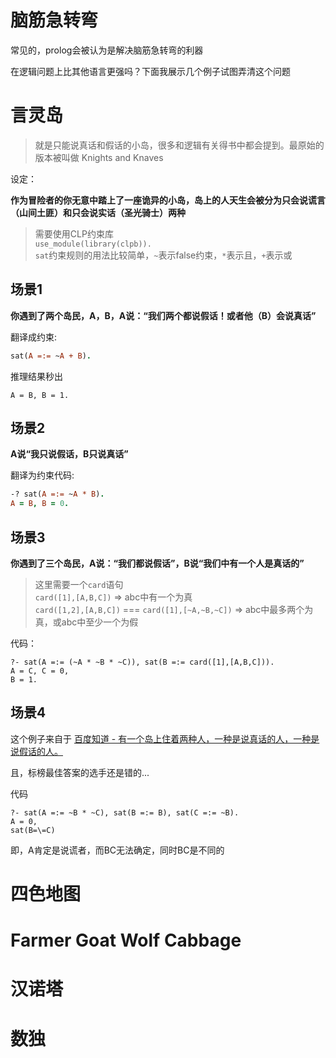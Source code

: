 # 脑筋急转弯
常见的，prolog会被认为是解决脑筋急转弯的利器

在逻辑问题上比其他语言更强吗？下面我展示几个例子试图弄清这个问题

# 言灵岛
> 就是只能说真话和假话的小岛，很多和逻辑有关得书中都会提到。最原始的版本被叫做 Knights and Knaves

设定：

**作为冒险者的你无意中踏上了一座诡异的小岛，岛上的人天生会被分为只会说谎言（山间土匪）和只会说实话（圣光骑士）两种**

> 需要使用CLP约束库<br>
> `use_module(library(clpb)).`<br>
> `sat`约束规则的用法比较简单，`~`表示false约束，`*`表示且，`+`表示或

## 场景1
**你遇到了两个岛民，A，B，A说：“我们两个都说假话！或者他（B）会说真话”**

翻译成约束:
```prolog
sat(A =:= ~A + B).
```

推理结果秒出
```
A = B, B = 1.
```

## 场景2
**A说“我只说假话，B只说真话”**

翻译为约束代码:
```prolog
-? sat(A =:= ~A * B).
A = B, B = 0.
```

## 场景3
**你遇到了三个岛民，A说：“我们都说假话”，B说“我们中有一个人是真话的”**

> 这里需要一个`card`语句<br>
> `card([1],[A,B,C])` => abc中有一个为真<br>
> `card([1,2],[A,B,C])` === `card([1],[~A,~B,~C])` => abc中最多两个为真，或abc中至少一个为假<br>

代码：
```
?- sat(A =:= (~A * ~B * ~C)), sat(B =:= card([1],[A,B,C])).
A = C, C = 0,
B = 1.
```

## 场景4
这个例子来自于
[百度知道 - 有一个岛上住着两种人，一种是说真话的人，一种是说假话的人。](https://zhidao.baidu.com/question/364413512.html)

且，标榜最佳答案的选手还是错的...


代码
```
?- sat(A =:= ~B * ~C), sat(B =:= B), sat(C =:= ~B).
A = 0,
sat(B=\=C)
```

即，A肯定是说谎者，而BC无法确定，同时BC是不同的

# 四色地图

# Farmer Goat Wolf Cabbage


# 汉诺塔

# 数独

